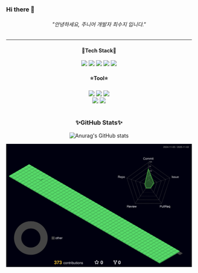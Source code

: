 ### Hi there 👋

###### <div align=center> "안녕하세요, 주니어 개발자 최수지 입니다." </div>

---

#### <div align=center>🎇Tech Stack🎇 </div>
<div align=center>  
  <img src="https://img.shields.io/badge/Java-3766AB?style=flat-square&logo=Java&logoColor=white"/>
<img src="https://img.shields.io/badge/Spring-6DB33F?style=flat&logo=Spring&logoColor=white" />
 <img src="https://img.shields.io/badge/Mariadb-003545?style=flat&logo=Mariadb&logoColor=white" />
   <img src="https://img.shields.io/badge/Mysql-4479A1?style=flat&logo=Mysql&logoColor=white" />
      <img src="https://img.shields.io/badge/AmazonAWS-232F3E?style=flat&logo=AmazonAWS&logoColor=white" />
</div>

#### <div align=center>⭐Tool⭐</div>

<div align=center>  
      <img src="https://img.shields.io/badge/Intellij IDEA-000000?style=flat&logo=Intellij IDEA&logoColor=white" />
        <img src="https://img.shields.io/badge/Visual Studio Code-007ACC?style=flat&logo=visual Studio Code&logoColor=white" />
        <img src="https://img.shields.io/badge/Eclipse IDE-2C2255?style=flat&logo=Eclipse IDE&logoColor=white" />
<br>
       <img src="https://img.shields.io/badge/Apache Tomcat-F8DC75?style=flat&logo=Apache Tomcat&logoColor=white" />
      <img src="https://img.shields.io/badge/Github-181717?style=flat&logo=Github&logoColor=white" />
</div>
<br>

### <div align=center> ✨GitHub Stats✨ </div>
<div align=center> 
  
![Anurag's GitHub stats](https://github-readme-stats.vercel.app/api?username=suji5262&show_icons=true&theme=merko)
  
</div>

![profile 3d](./profile-3d-contrib/profile-night-green.svg)

<!--
**suji5262/suji5262** is a ✨ _special_ ✨ repository because its `README.md` (this file) appears on your GitHub profile.

Here are some ideas to get you started:

- 🔭 I’m currently working on ...
- 🌱 I’m currently learning ...
- 👯 I’m looking to collaborate on ...
- 🤔 I’m looking for help with ...
- 💬 Ask me about ...
- 📫 How to reach me: ...
- 😄 Pronouns: ...
- ⚡ Fun fact: ...
-->
